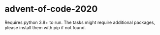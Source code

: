 # advent-of-code-2020

Requires python 3.8+ to run. The tasks might require additional packages, please install them with pip if not found.
